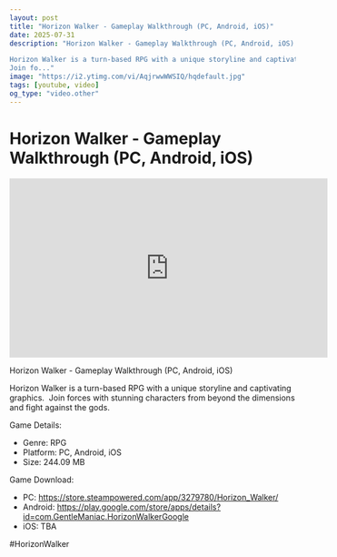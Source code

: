 ```yaml
---
layout: post
title: "Horizon Walker - Gameplay Walkthrough (PC, Android, iOS)"
date: 2025-07-31
description: "Horizon Walker - Gameplay Walkthrough (PC, Android, iOS)

Horizon Walker is a turn-based RPG with a unique storyline and captivating graphics. ​
Join fo..."
image: "https://i2.ytimg.com/vi/AqjrwwWWSIQ/hqdefault.jpg"
tags: [youtube, video]
og_type: "video.other"
---
```


<script type="application/ld+json">
{
  "@context": "http://schema.org",
  "@type": "VideoObject",
  "name": "Horizon Walker - Gameplay Walkthrough (PC, Android, iOS)",
  "description": "Horizon Walker - Gameplay Walkthrough (PC, Android, iOS)\n\nHorizon Walker is a turn-based RPG with a unique storyline and captivating graphics. \u200b\nJoin forces with stunning characters from beyond the dimensions and fight against the gods.\u200b\n\nGame Details:\n\n- Genre: RPG\n- Platform: PC, Android, iOS\n- Size: 244.09 MB\n\nGame Download:\n\n- PC: https://store.steampowered.com/app/3279780/Horizon_Walker/\n- Android: https://play.google.com/store/apps/details?id=com.GentleManiac.HorizonWalkerGoogle\n- iOS: TBA\n\n#HorizonWalker",
  "thumbnailUrl": "https://i2.ytimg.com/vi/AqjrwwWWSIQ/hqdefault.jpg",
  "uploadDate": "2025-07-31T21:00:11",
  "embedUrl": "https://www.youtube.com/embed/AqjrwwWWSIQ",
  "publisher": {
    "@type": "Person",
    "name": "Celo Zaga"
  },
  "mainEntityOfPage": {
    "@type": "WebPage",
    "@id": "https://celozaga.github.io/2025/07/31/horizon-walker---gameplay-walkthrough-(pc,-android,-ios)-AqjrwwWWSIQ.html"
  },
  "duration": "PT0M0S"
}
</script>

<script type="application/ld+json">
{
  "@context": "http://schema.org",
  "@type": "BlogPosting",
  "headline": "Horizon Walker - Gameplay Walkthrough (PC, Android, iOS)",
  "image": "https://i2.ytimg.com/vi/AqjrwwWWSIQ/hqdefault.jpg",
  "publisher": {
    "@type": "Person",
    "name": "Celo Zaga"
  },
  "url": "https://celozaga.github.io/2025/07/31/horizon-walker---gameplay-walkthrough-(pc,-android,-ios)-AqjrwwWWSIQ.html",
  "datePublished": "2025-07-31T21:00:11",
  "dateCreated": "2025-07-31T21:00:11",
  "dateModified": "2025-07-31T21:00:11",
  "description": "Horizon Walker - Gameplay Walkthrough (PC, Android, iOS)\n\nHorizon Walker is a turn-based RPG with a unique storyline and captivating graphics. \u200b\nJoin fo...",
  "author": {
    "@type": "Person",
    "name": "Celo Zaga"
  },
  "mainEntityOfPage": {
    "@type": "WebPage",
    "@id": "https://celozaga.github.io/2025/07/31/horizon-walker---gameplay-walkthrough-(pc,-android,-ios)-AqjrwwWWSIQ.html"
  }
}
</script>

<h1 class="youtube-post-title">Horizon Walker - Gameplay Walkthrough (PC, Android, iOS)</h1>

<iframe width="560" height="315" src="https://www.youtube.com/embed/AqjrwwWWSIQ" class="youtube-post-embed" frameborder="0" allowfullscreen></iframe>

<p class="youtube-post-description">Horizon Walker - Gameplay Walkthrough (PC, Android, iOS)

Horizon Walker is a turn-based RPG with a unique storyline and captivating graphics. ​
Join forces with stunning characters from beyond the dimensions and fight against the gods.​

Game Details:

- Genre: RPG
- Platform: PC, Android, iOS
- Size: 244.09 MB

Game Download:

- PC: https://store.steampowered.com/app/3279780/Horizon_Walker/
- Android: https://play.google.com/store/apps/details?id=com.GentleManiac.HorizonWalkerGoogle
- iOS: TBA

#HorizonWalker</p>

